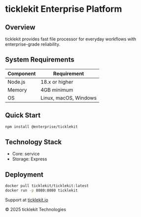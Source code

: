# ticklekit Enterprise Platform

## Overview

ticklekit provides fast file processor for everyday workflows with enterprise-grade reliability.

## System Requirements

| Component | Requirement |
|-----------|-------------|
| Node.js | 18.x or higher |
| Memory | 4GB minimum |
| OS | Linux, macOS, Windows |

## Quick Start

```bash
npm install @enterprise/ticklekit
```

## Technology Stack

- Core: service
- Storage: Express

## Deployment

```bash
docker pull ticklekit/ticklekit:latest
docker run -p 8080:8080 ticklekit
```

Support at [ticklekit.io](https://ticklekit.io)

© 2025 ticklekit Technologies
